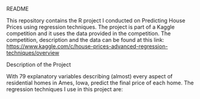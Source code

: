 README 

This repository contains the R project I conducted on Predicting House Prices using regression techniques. The project is part of a Kaggle competition and it uses
the data provided in the competition. The competition, description and the data can be found at this link: https://www.kaggle.com/c/house-prices-advanced-regression-techniques/overview 

Description of the Project

With 79 explanatory variables describing (almost) every aspect of residential homes in Ames, Iowa, predict the final price of each home.
The regression techniques I use in this project are: 
